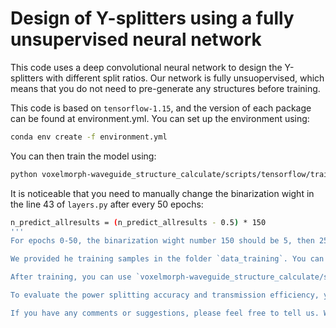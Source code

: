 # Design of Y-splitters using a fully unsupervised neural network

This code uses a deep convolutional neural network to design the Y-splitters with different split ratios. Our network is fully unsuopervised, which means that you do not need to pre-generate any structures before training.

This code is based on `tensorflow-1.15`, and the version of each package can be found at environment.yml. You can set up the environment using:
```sh
conda env create -f environment.yml
```

You can then train the model using:
```sh
python voxelmorph-waveguide_structure_calculate/scripts/tensorflow/train_waveguide.py
```
It is noticeable that you need to manually change the binarization wight in the line 43 of ``layers.py`` after every 50 epochs:
```sh
n_predict_allresults = (n_predict_allresults - 0.5) * 150
'''
For epochs 0-50, the binarization wight number 150 should be 5, then 25, 50, 100, 150 for epochs 51-100, 101-150, 151-200 and 201-250.

We provided he training samples in the folder `data_training`. You can buind your own training samples using `Untitled4_reduce_simulate_region.ipynb`.

After training, you can use `voxelmorph-waveguide_structure_calculate/scripts/tensorflow/test_waveguide.py` to generate the results for the test set. We provided 6 test inputs in `test_inputs`, and the generated structures are in `test_results`.

To evaluate the power splitting accuracy and transmission efficiency, you can use the code in `Untitled5_test_reduce_simulate_region_small_interpolate_alltest.ipynb`.

If you have any comments or suggestions, please feel free to tell us. We appreciate all your suggestions.
